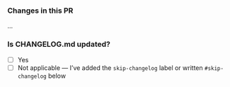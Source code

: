 ### Changes in this PR

...

### Is CHANGELOG.md updated?
- [ ] Yes
- [ ] Not applicable  —  I’ve added the `skip-changelog` label or written `#skip-changelog` below

<!-- #skip-changelog -->